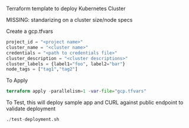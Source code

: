 Terraform template to deploy Kubernetes Cluster

MISSING: standarizing on a cluster size/node specs

Create a gcp.tfvars
```terraform
project_id = "<project name>"
cluster_name = "<cluster name>"
credentials = "<path to credentials file>"
cluster_description = "<cluster descriptions>"
cluster_labels = {label1="foo", label2="bar"}
node_tags = ["tag1","tag2"]
```

To Apply
```terraform
terraform apply -parallelism=1 -var-file="gcp.tfvars"
```

To Test, this will deploy sample app and CURL against public endpoint to validate deployment
```terraform
./test-deployment.sh
```
```
